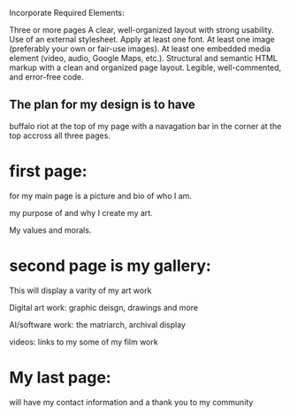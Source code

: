 Incorporate Required Elements:


Three or more pages
A clear, well-organized layout with strong usability.
Use of an external stylesheet.
Apply at least one font.
At least one image (preferably your own or fair-use images).
At least one embedded media element (video, audio, Google Maps, etc.).
Structural and semantic HTML markup with a clean and organized page layout.
Legible, well-commented, and error-free code.



## The plan for my design is to have 


buffalo riot at the top of my page with a navagation bar in the corner at the top accross all three pages. 

# first page:

for my main page is a picture and bio of who I am. 

my purpose of and why I create my art. 

My values and morals. 


# second page is my gallery:

This will display a varity of my art work 

Digital art work: graphic deisgn, drawings and more 

AI/software work: the matriarch, archival display 

videos: links to my some of my film work

# My last page: 

will have my contact information and a thank you to my community